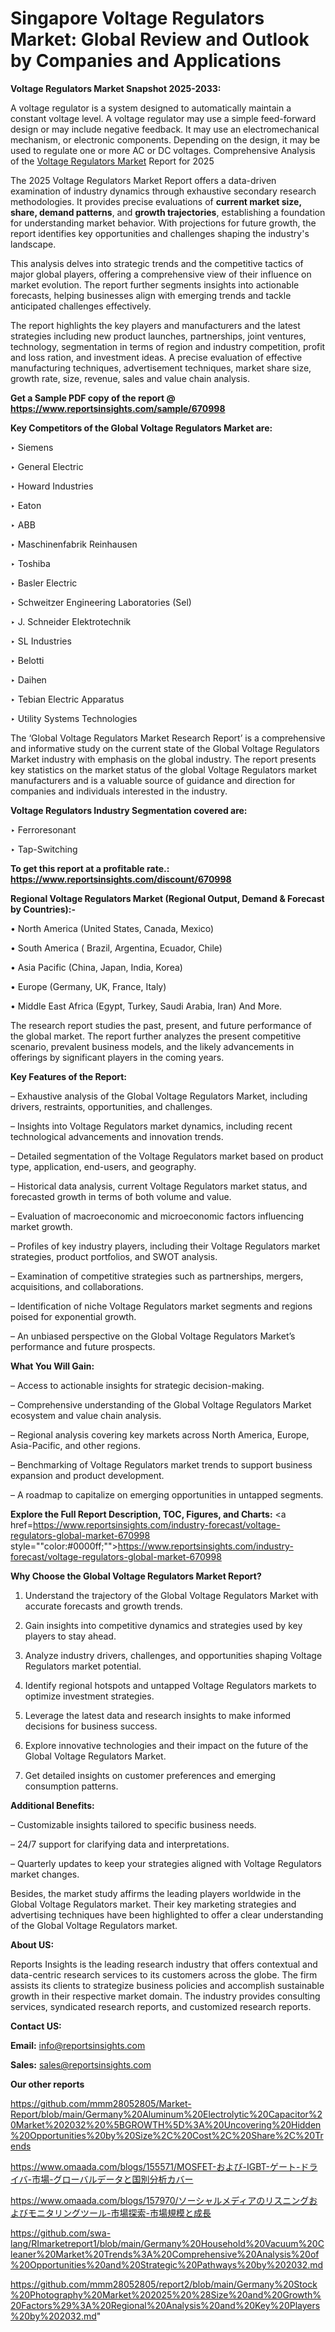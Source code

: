 # Singapore Voltage Regulators Market: Global Review and Outlook by Companies and Applications

<strong>Voltage Regulators Market Snapshot 2025-2033:</strong>

A voltage regulator is a system designed to automatically maintain a constant voltage level. A voltage regulator may use a simple feed-forward design or may include negative feedback. It may use an electromechanical mechanism, or electronic components. Depending on the design, it may be used to regulate one or more AC or DC voltages. Comprehensive Analysis of the <a href=https://www.reportsinsights.com/sample/670998>Voltage Regulators Market</a> Report for 2025

The 2025 Voltage Regulators Market Report offers a data-driven examination of industry dynamics through exhaustive secondary research methodologies. It provides precise evaluations of <strong>current market size, share, demand patterns</strong>, and <strong>growth trajectories</strong>, establishing a foundation for understanding market behavior. With projections for future growth, the report identifies key opportunities and challenges shaping the industry's landscape.

This analysis delves into strategic trends and the competitive tactics of major global players, offering a comprehensive view of their influence on market evolution. The report further segments insights into actionable forecasts, helping businesses align with emerging trends and tackle anticipated challenges effectively.

The report highlights the key players and manufacturers and the latest strategies including new product launches, partnerships, joint ventures, technology, segmentation in terms of region and industry competition, profit and loss ration, and investment ideas. A precise evaluation of effective manufacturing techniques, advertisement techniques, market share size, growth rate, size, revenue, sales and value chain analysis.

<strong>Get a Sample PDF copy of the report @ <a href=https://www.reportsinsights.com/sample/670998 style=color:#0000ff;>https://www.reportsinsights.com/sample/670998</a></strong>

<strong>Key Competitors of the Global Voltage Regulators Market are:</strong>

‣ Siemens

‣ General Electric

‣ Howard Industries

‣ Eaton

‣ ABB

‣ Maschinenfabrik Reinhausen

‣ Toshiba

‣ Basler Electric

‣ Schweitzer Engineering Laboratories (Sel)

‣ J. Schneider Elektrotechnik

‣ SL Industries

‣ Belotti

‣ Daihen

‣ Tebian Electric Apparatus

‣ Utility Systems Technologies

The ‘Global Voltage Regulators Market Research Report’ is a comprehensive and informative study on the current state of the Global Voltage Regulators Market industry with emphasis on the global industry. The report presents key statistics on the market status of the global Voltage Regulators market manufacturers and is a valuable source of guidance and direction for companies and individuals interested in the industry.

<strong>Voltage Regulators Industry Segmentation covered are:</strong>

‣ Ferroresonant

‣ Tap-Switching

<strong>To get this report at a profitable rate.: <a href=https://www.reportsinsights.com/discount/670998 style=color:#0000ff;>https://www.reportsinsights.com/discount/670998</a></strong>

<strong>Regional Voltage Regulators Market (Regional Output, Demand &amp; Forecast by Countries):-</strong>

• North America (United States, Canada, Mexico)

• South America ( Brazil, Argentina, Ecuador, Chile)

• Asia Pacific (China, Japan, India, Korea)

• Europe (Germany, UK, France, Italy)

• Middle East Africa (Egypt, Turkey, Saudi Arabia, Iran) And More.

The research report studies the past, present, and future performance of the global market. The report further analyzes the present competitive scenario, prevalent business models, and the likely advancements in offerings by significant players in the coming years.

<strong>Key Features of the Report:</strong>

– Exhaustive analysis of the Global Voltage Regulators Market, including drivers, restraints, opportunities, and challenges.

– Insights into Voltage Regulators market dynamics, including recent technological advancements and innovation trends.

– Detailed segmentation of the Voltage Regulators market based on product type, application, end-users, and geography.

– Historical data analysis, current Voltage Regulators market status, and forecasted growth in terms of both volume and value.

– Evaluation of macroeconomic and microeconomic factors influencing market growth.

– Profiles of key industry players, including their Voltage Regulators market strategies, product portfolios, and SWOT analysis.

– Examination of competitive strategies such as partnerships, mergers, acquisitions, and collaborations.

– Identification of niche Voltage Regulators market segments and regions poised for exponential growth.

– An unbiased perspective on the Global Voltage Regulators Market’s performance and future prospects.

<strong>What You Will Gain:</strong>

– Access to actionable insights for strategic decision-making.

– Comprehensive understanding of the Global Voltage Regulators Market ecosystem and value chain analysis.

– Regional analysis covering key markets across North America, Europe, Asia-Pacific, and other regions.

– Benchmarking of Voltage Regulators market trends to support business expansion and product development.

– A roadmap to capitalize on emerging opportunities in untapped segments.

<strong>Explore the Full Report Description, TOC, Figures, and Charts:</strong>
<a href=https://www.reportsinsights.com/industry-forecast/voltage-regulators-global-market-670998 style=""color:#0000ff;"">https://www.reportsinsights.com/industry-forecast/voltage-regulators-global-market-670998</a>

<strong>Why Choose the Global Voltage Regulators Market Report?</strong>

1. Understand the trajectory of the Global Voltage Regulators Market with accurate forecasts and growth trends.

2. Gain insights into competitive dynamics and strategies used by key players to stay ahead.

3. Analyze industry drivers, challenges, and opportunities shaping Voltage Regulators market potential.

4. Identify regional hotspots and untapped Voltage Regulators markets to optimize investment strategies.

5. Leverage the latest data and research insights to make informed decisions for business success.

6. Explore innovative technologies and their impact on the future of the Global Voltage Regulators Market.

7. Get detailed insights on customer preferences and emerging consumption patterns.

<strong>Additional Benefits:</strong>

– Customizable insights tailored to specific business needs.

– 24/7 support for clarifying data and interpretations.

– Quarterly updates to keep your strategies aligned with Voltage Regulators market changes.

Besides, the market study affirms the leading players worldwide in the Global Voltage Regulators market. Their key marketing strategies and advertising techniques have been highlighted to offer a clear understanding of the Global Voltage Regulators market.

<strong><strong>About US</strong>:</strong>

Reports Insights is the leading research industry that offers contextual and data-centric research services to its customers across the globe. The firm assists its clients to strategize business policies and accomplish sustainable growth in their respective market domain. The industry provides consulting services, syndicated research reports, and customized research reports.

<strong>Contact US:</strong>

<p class=><b>Email:</b> <a href=mailto:info@reportsinsights.com>info@reportsinsights.com</a></p>
<p class=><b>Sales:</b> <a href=mailto:sales@reportsinsights.com>sales@reportsinsights.com</a></p>

<strong>Our other reports</strong>

<a href=https://github.com/mmm28052805/Market-Report/blob/main/Germany%20Aluminum%20Electrolytic%20Capacitor%20Market%202032%20%5BGROWTH%5D%3A%20Uncovering%20Hidden%20Opportunities%20by%20Size%2C%20Cost%2C%20Share%2C%20Trends>https://github.com/mmm28052805/Market-Report/blob/main/Germany%20Aluminum%20Electrolytic%20Capacitor%20Market%202032%20%5BGROWTH%5D%3A%20Uncovering%20Hidden%20Opportunities%20by%20Size%2C%20Cost%2C%20Share%2C%20Trends</a>

<a href=https://www.omaada.com/blogs/155571/MOSFET-および-IGBT-ゲート-ドライバ-市場-グローバルデータと国別分析カバー>https://www.omaada.com/blogs/155571/MOSFET-および-IGBT-ゲート-ドライバ-市場-グローバルデータと国別分析カバー</a>

<a href=https://www.omaada.com/blogs/157970/ソーシャルメディアのリスニングおよびモニタリングツール-市場探索-市場規模と成長>https://www.omaada.com/blogs/157970/ソーシャルメディアのリスニングおよびモニタリングツール-市場探索-市場規模と成長</a>

<a href=https://github.com/swa-lang/RImarketreport1/blob/main/Germany%20Household%20Vacuum%20Cleaner%20Market%20Trends%3A%20Comprehensive%20Analysis%20of%20Opportunities%20and%20Strategic%20Pathways%20by%202032.md>https://github.com/swa-lang/RImarketreport1/blob/main/Germany%20Household%20Vacuum%20Cleaner%20Market%20Trends%3A%20Comprehensive%20Analysis%20of%20Opportunities%20and%20Strategic%20Pathways%20by%202032.md</a>

<a href=https://github.com/mmm28052805/report2/blob/main/Germany%20Stock%20Photography%20Market%202025%20%28Size%20and%20Growth%20Factors%29%3A%20Regional%20Analysis%20and%20Key%20Players%20by%202032.md>https://github.com/mmm28052805/report2/blob/main/Germany%20Stock%20Photography%20Market%202025%20%28Size%20and%20Growth%20Factors%29%3A%20Regional%20Analysis%20and%20Key%20Players%20by%202032.md</a>"
